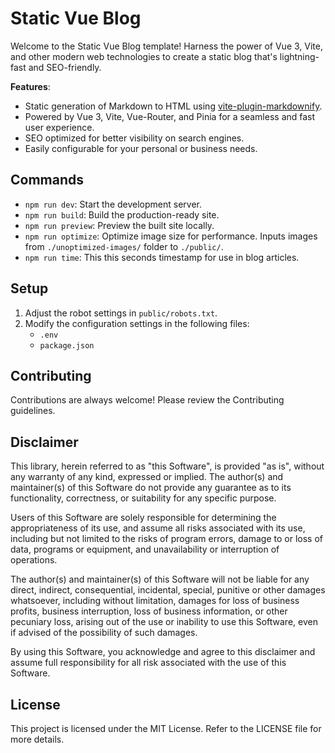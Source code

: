 # Static Vue Blog

Welcome to the Static Vue Blog template! Harness the power of Vue 3, Vite, and other modern web technologies to create a static blog that's lightning-fast and SEO-friendly.

**Features**:

- Static generation of Markdown to HTML using [vite-plugin-markdownify](https://www.npmjs.com/package/vite-plugin-markdownify).
- Powered by Vue 3, Vite, Vue-Router, and Pinia for a seamless and fast user experience.
- SEO optimized for better visibility on search engines.
- Easily configurable for your personal or business needs.

## Commands

- `npm run dev`: Start the development server.
- `npm run build`: Build the production-ready site.
- `npm run preview`: Preview the built site locally.
- `npm run optimize`: Optimize image size for performance. Inputs images from `./unoptimized-images/` folder to `./public/`.
- `npm run time`:  This this seconds timestamp for use in blog articles.

## Setup

1. Adjust the robot settings in `public/robots.txt`.
3. Modify the configuration settings in the following files:
   - `.env`
   - `package.json`

## Contributing

Contributions are always welcome! Please review the Contributing guidelines.

## Disclaimer

This library, herein referred to as "this Software", is provided "as is", without any warranty of any kind, expressed or implied. The author(s) and maintainer(s) of this Software do not provide any guarantee as to its functionality, correctness, or suitability for any specific purpose.

Users of this Software are solely responsible for determining the appropriateness of its use, and assume all risks associated with its use, including but not limited to the risks of program errors, damage to or loss of data, programs or equipment, and unavailability or interruption of operations.

The author(s) and maintainer(s) of this Software will not be liable for any direct, indirect, consequential, incidental, special, punitive or other damages whatsoever, including without limitation, damages for loss of business profits, business interruption, loss of business information, or other pecuniary loss, arising out of the use or inability to use this Software, even if advised of the possibility of such damages.

By using this Software, you acknowledge and agree to this disclaimer and assume full responsibility for all risk associated with the use of this Software.

## License

This project is licensed under the MIT License. Refer to the LICENSE file for more details.

